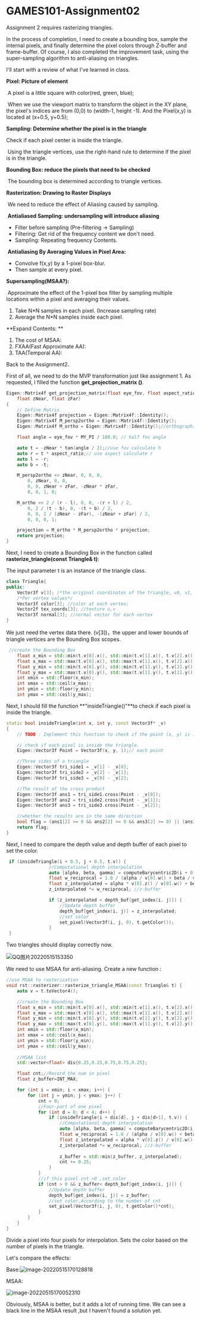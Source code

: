 # GAMES101-Assignment02 

Assignment 2 requires rasterizing triangles. 

In the process of completion, I need to create a bounding box, sample the internal pixels, and finally determine the pixel colors through Z-buffer and frame-buffer. Of course, I also completed the improvement task, using the super-sampling algorithm to anti-aliasing on triangles.

I'll start with a review of what I've learned in class.

**Pixel: Picture of element**

​		A pixel is a little square with color(red, green, blue);

​		When we use the viewport matrix to transform the object in the XY plane, the pixel's indices are from (0,0) to (width-1, height -1). And the Pixel(x,y) is located at (x+0.5, y+0.5); 


**Sampling: Determine whether the pixel is in the triangle**

   Check if each pixel center is inside the triangle.

​	Using the triangle vertices, use the right-hand rule to determine if the pixel is in the triangle.  

**Bounding Box: reduce the pixels that need to be checked**


​		The bounding box is determined according to triangle vertices.



**Rasterization: Drawing to Raster Displays**

​	We need to reduce the effect of Aliasing caused by sampling.

​	**Antialiased Sampling: undersampling will introduce aliasing**

- Filter before sampling (Pre-filtering -> Sampling)
- Filtering: Get rid of the frequency content we don't need.
- Sampling: Repeating frequency Contents.

​	**Antialiasing By Averaging Values in Pixel Area:** 

- Convolve f(x,y) by a 1-pixel box-blur. 
- Then sample at every pixel.



**Supersampling(MSAA?):** 

​		Approximate the effect of the 1-pixel box filter by sampling multiple locations within a pixel and averaging their values.

1. Take N*N samples in each pixel. (Increase sampling rate)
2. Average the N*N samples inside each pixel.



**Expand Contents: **

1. The cost of MSAA: 
2. FXAA(Fast Approximate AA): 
3. TAA(Temporal AA):  



Back to the Assignment2.

First of all, we need to do the MVP transformation just like assignment 1. As requested, I filled the function **get_projection_matrix ()**.

```CPP
Eigen::Matrix4f get_projection_matrix(float eye_fov, float aspect_ratio,
    float zNear, float zFar)
{
    // Define Matrix
    Eigen::Matrix4f projection = Eigen::Matrix4f::Identity();
    Eigen::Matrix4f M_persp2ortho = Eigen::Matrix4f::Identity();
    Eigen::Matrix4f M_ortho = Eigen::Matrix4f::Identity();//orthographic Matrix

    float angle = eye_fov * MY_PI / 180.0; // half fov angle

    auto t = -zNear * tan(angle / 2);//use fov calculate h
    auto r = t * aspect_ratio;// use aspect calculate r
    auto l = -r;
    auto b = -t;

    M_persp2ortho << zNear, 0, 0, 0,
        0, zNear, 0, 0,
        0, 0, zNear + zFar, -zNear * zFar,
        0, 0, 1, 0;

    M_ortho << 2 / (r - l), 0, 0, -(r + l) / 2,
        0, 2 / (t - b), 0, -(t + b) / 2,
        0, 0, 2 / (zNear - zFar), -(zNear + zFar) / 2,
        0, 0, 0, 1;

    projection = M_ortho * M_persp2ortho * projection;
    return projection;
}
```

Next, I need to create a Bounding Box in the function called **rasterize_triangle(const Triangle& t)**:

The input parameter t is an instance of the triangle class.

```CPP
class Triangle{
public:
    Vector3f v[3]; /*the original coordinates of the triangle, v0, v1, v2 in counter clockwise order*/
    /*Per vertex values*/
    Vector3f color[3]; //color at each vertex;
    Vector2f tex_coords[3]; //texture u,v
    Vector3f normal[3]; //normal vector for each vertex
}
```

We just need the vertex data there. (v[3])，the upper and lower bounds of triangle vertices are the Bounding Box scopes.

```CPP
 //create the Bounding Box
    float x_min = std::min(t.v[0].x(), std::min(t.v[1].x(), t.v[2].x()));
    float x_max = std::max(t.v[0].x(), std::max(t.v[1].x(), t.v[2].x()));
    float y_min = std::min(t.v[0].y(), std::min(t.v[1].y(), t.v[2].y()));
    float y_max = std::max(t.v[0].y(), std::max(t.v[1].y(), t.v[2].y()));
    int xmin = std::floor(x_min);
    int xmax = std::ceil(x_max);
    int ymin = std::floor(y_min);
    int ymax = std::ceil(y_max);
```

Next,   I should fill the function **"insideTriangle()"**to check if each pixel is inside the triangle.

```CPP
static bool insideTriangle(int x, int y, const Vector3f* _v)
{
    // TODO : Implement this function to check if the point (x, y) is inside the triangle represented by _v[0], _v[1], _v[2]

    // check if each pixel is inside the triangle.
    Eigen::Vector3f Point = Vector3f(x, y, 1);// each point

    //Three sides of a triangle
    Eigen::Vector3f tri_side1 = _v[1] - _v[0];
    Eigen::Vector3f tri_side2 = _v[2] - _v[1];
    Eigen::Vector3f tri_side3 = _v[0] - _v[2];

    //The result of the cross product
    Eigen::Vector3f ans1 = tri_side1.cross(Point - _v[0]);
    Eigen::Vector3f ans2 = tri_side2.cross(Point - _v[1]);
    Eigen::Vector3f ans3 = tri_side3.cross(Point - _v[2]);

    //whether the results are in the same direction
    bool flag = (ans1[2] >= 0 && ans2[2] >= 0 && ans3[2] >= 0) || (ans1[2] < 0 && ans2[2] < 0 && -ans3[2] < 0);
    return flag;
}
```

Next, I need to compare the depth value and depth buffer of each pixel to set the color.

```CPP
 if (insideTriangle(i + 0.5, j + 0.5, t.v)) {
                //Computational depth interpolation
                auto [alpha, beta, gamma] = computeBarycentric2D(i + 0.5, j + 0.5, t.v); //Compute interpolated centroids
                float w_reciprocal = 1.0 / (alpha / v[0].w() + beta / v[1].w() + gamma / v[2].w());
                float z_interpolated = alpha * v[0].z() / v[0].w() + beta * v[1].z() / v[1].w() + gamma * v[2].z() / v[2].w();
                z_interpolated *= w_reciprocal; //z-buffer

                if (z_interpolated < depth_buf[get_index(i, j)]) { 
                    //Update depth buffer
                    depth_buf[get_index(i, j)] = z_interpolated;
                    //set color
                    set_pixel(Vector3f(i, j, 0), t.getColor());
                }
 }
```

Two triangles should display correctly now.

![QQ图片20220515153350](F:\Desktop\QQ图片20220515153350.png)


We need to use MSAA for anti-aliasing. Create a new function :

```CPP
//use MSAA to rasterization
void rst::rasterizer::rasterize_triangle_MSAA(const Triangle& t) {
    auto v = t.toVector4();

    //create the Bounding Box
    float x_min = std::min(t.v[0].x(), std::min(t.v[1].x(), t.v[2].x()));
    float x_max = std::max(t.v[0].x(), std::max(t.v[1].x(), t.v[2].x()));
    float y_min = std::min(t.v[0].y(), std::min(t.v[1].y(), t.v[2].y()));
    float y_max = std::max(t.v[0].y(), std::max(t.v[1].y(), t.v[2].y()));
    int xmin = std::floor(x_min);
    int xmax = std::ceil(x_max);
    int ymin = std::floor(y_min);
    int ymax = std::ceil(y_max);
    
    //MSAA list
    std::vector<float> dis{0.25,0.25,0.75,0.75,0.25};

    float cnt;//Record the num in pixel
    float z_buffer=INT_MAX;

    for (int i = xmin; i < xmax; i++) {
        for (int j = ymin; j < ymax; j++) {
            cnt = 0;
            //Four-part of one pixel
            for (int d = 0; d < 4; d++) {
                if (insideTriangle(i + dis[d], j + dis[d+1], t.v)) {
                    //Computational depth interpolation
                    auto [alpha, beta, gamma] = computeBarycentric2D(i + dis[d], j + dis[d + 1], t.v); //Compute interpolated centroids
                    float w_reciprocal = 1.0 / (alpha / v[0].w() + beta / v[1].w() + gamma / v[2].w());
                    float z_interpolated = alpha * v[0].z() / v[0].w() + beta * v[1].z() / v[1].w() + gamma * v[2].z() / v[2].w();
                    z_interpolated *= w_reciprocal; //z-buffer
                    
                    z_buffer = std::min(z_buffer, z_interpolated);
                    cnt += 0.25;
                }
            }
            //if this pixel cnt >0 ,set color
            if (cnt > 0 && z_buffer< depth_buf[get_index(i, j)]) {
                //Update depth buffer
                depth_buf[get_index(i, j)] = z_buffer;
                //set color,According to the number of cnt
                set_pixel(Vector3f(i, j, 0), t.getColor()*cnt);
            }
        }
    }
}

```

Divide a pixel into four pixels for interpolation. Sets the color based on the number of pixels in the triangle.

Let's compare the effects: 

Base:![image-20220515170128818](C:\Users\mjdn\AppData\Roaming\Typora\typora-user-images\image-20220515170128818.png)



MSAA:

![image-20220515170052310](C:\Users\mjdn\AppData\Roaming\Typora\typora-user-images\image-20220515170052310.png)


Obviously, MSAA is better, but it adds a lot of running time. We can see a black line in the MSAA result ,but I haven't found a solution yet.

